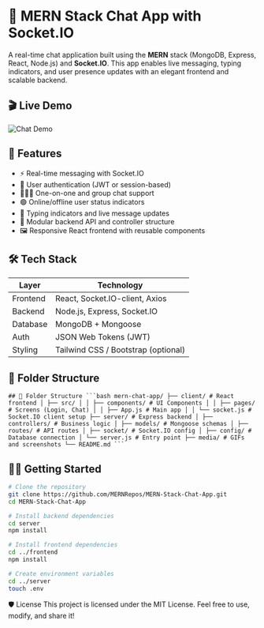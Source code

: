 # 💬 MERN Stack Chat App with Socket.IO

A real-time chat application built using the **MERN** stack (MongoDB, Express, React, Node.js) and **Socket.IO**. This app enables live messaging, typing indicators, and user presence updates with an elegant frontend and scalable backend.

## 🎬 Live Demo

![Chat Demo](./frontend/public/MERN_Stack_Chat_App.gif)

## 🚀 Features

- ⚡ Real-time messaging with Socket.IO
- 🔐 User authentication (JWT or session-based)
- 🧑‍🤝‍🧑 One-on-one and group chat support
- 🟢 Online/offline user status indicators
- 💬 Typing indicators and live message updates
- 🧩 Modular backend API and controller structure
- 🖼️ Responsive React frontend with reusable components

## 🛠 Tech Stack

| Layer    | Technology                          |
| -------- | ----------------------------------- |
| Frontend | React, Socket.IO-client, Axios      |
| Backend  | Node.js, Express, Socket.IO         |
| Database | MongoDB + Mongoose                  |
| Auth     | JSON Web Tokens (JWT)               |
| Styling  | Tailwind CSS / Bootstrap (optional) |

## 📁 Folder Structure

<pre lang="markdown"><code>## 📁 Folder Structure ```bash mern-chat-app/ ├── client/ # React frontend │ ├── src/ │ │ ├── components/ # UI Components │ │ ├── pages/ # Screens (Login, Chat) │ │ ├── App.js # Main app │ │ └── socket.js # Socket.IO client setup ├── server/ # Express backend │ ├── controllers/ # Business logic │ ├── models/ # Mongoose schemas │ ├── routes/ # API routes │ ├── socket/ # Socket.IO config │ ├── config/ # Database connection │ └── server.js # Entry point ├── media/ # GIFs and screenshots └── README.md ``` </code></pre>

## 🧑‍💻 Getting Started

```bash
# Clone the repository
git clone https://github.com/MERNRepos/MERN-Stack-Chat-App.git
cd MERN-Stack-Chat-App

# Install backend dependencies
cd server
npm install

# Install frontend dependencies
cd ../frontend
npm install

# Create environment variables
cd ../server
touch .env

```

🛡 License
This project is licensed under the MIT License.
Feel free to use, modify, and share it!
